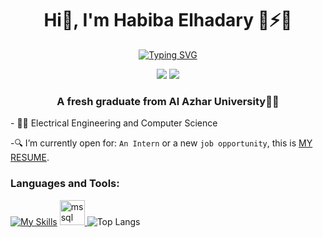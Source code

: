 <h1 align="center">Hi👋, I'm Habiba Elhadary 🤗⚡🌱 </h1>
<p align="center">
<a href="https://git.io/typing-svg"><img src="https://readme-typing-svg.herokuapp.com?font=Fira+Code&size=15&pause=1000&color=778899&width=1000&lines=I'm+Habiba+%2C+A+passionate+Software+Engineer+,+Data+Analysis+,+Machinelearning+and+Deeplearning+(+NLP+and+CV+);I+always+have+a+passion+for+problem_solving+and+learning" alt="Typing SVG" /></a>
</p>
<p align="center">
    <a href="https://twitter.com/HabibaElhadary3"><img src="https://img.shields.io/badge/twitter-%231FA1F1?style=flat&logo=twitter&logoColor=white"/></a>
    <a href="https://www.linkedin.com/in/habiba-elhadary-8b6b9a195"><img src="https://img.shields.io/badge/linkedin-%230177B5?style=flat&logo=linkedin&logoColor=white"/></a>
  </p>
<h3 align="center">A fresh graduate from  Al Azhar University👩‍🎓</h3>
- 👩‍💻 Electrical Engineering and Computer Science

-🔍 I’m currently open for: `An Intern` or a new `job opportunity`, this is [MY RESUME](https://drive.google.com/file/d/19nMLvkzS-MjkQ7UUSu3YI6Ddw7APpoRi/view?usp=sharing).
<h3 align="left">Languages and Tools:</h3>

[![My Skills](https://skillicons.dev/icons?i=java,cpp,py,github,html,css,postman,stackoverflow,selenium,flask)](https://skillicons.dev)
<a href="https://www.microsoft.com/en-us/sql-server" target="_blank" rel="noreferrer"> <img src="https://www.svgrepo.com/show/303229/microsoft-sql-server-logo.svg" alt="mssql" width="40" height="40"/> </a>
 ![Top Langs](https://github-readme-stats.vercel.app/api/top-langs/?username=habibaelhadary&hide=python&theme=night)
  
